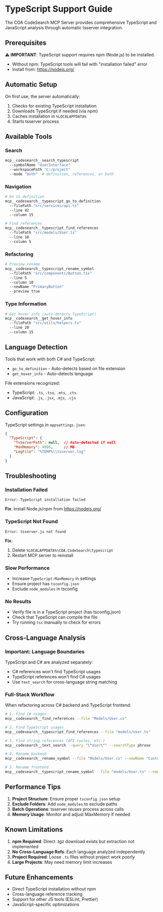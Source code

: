 # TypeScript Support Guide

The COA CodeSearch MCP Server provides comprehensive TypeScript and JavaScript analysis through automatic tsserver integration.

## Prerequisites

⚠️ **IMPORTANT**: TypeScript support requires npm (Node.js) to be installed.
- Without npm: TypeScript tools will fail with "installation failed" error
- Install from: https://nodejs.org/

## Automatic Setup

On first use, the server automatically:
1. Checks for existing TypeScript installation
2. Downloads TypeScript if needed (via npm)
3. Caches installation in `%LOCALAPPDATA%`
4. Starts tsserver process

## Available Tools

### Search
```bash
mcp__codesearch__search_typescript 
  --symbolName "UserInterface" 
  --workspacePath "C:/project"
  --mode "both"  # definition, references, or both
```

### Navigation
```bash
# Go to definition
mcp__codesearch__typescript_go_to_definition 
  --filePath "src/services/api.ts" 
  --line 42 
  --column 15

# Find references  
mcp__codesearch__typescript_find_references 
  --filePath "src/models/User.ts" 
  --line 10 
  --column 5
```

### Refactoring
```bash
# Preview rename
mcp__codesearch__typescript_rename_symbol 
  --filePath "src/components/Button.tsx" 
  --line 5 
  --column 10 
  --newName "PrimaryButton" 
  --preview true
```

### Type Information
```bash
# Get hover info (auto-detects TypeScript)
mcp__codesearch__get_hover_info 
  --filePath "src/utils/helpers.ts" 
  --line 20 
  --column 15
```

## Language Detection

Tools that work with both C# and TypeScript:
- `go_to_definition` - Auto-detects based on file extension
- `get_hover_info` - Auto-detects language

File extensions recognized:
- TypeScript: `.ts`, `.tsx`, `.mts`, `.cts`
- JavaScript: `.js`, `.jsx`, `.mjs`, `.cjs`

## Configuration

TypeScript settings in `appsettings.json`:

```json
{
  "TypeScript": {
    "TsServerPath": null,  // Auto-detected if null
    "MaxMemory": 4096,     // MB
    "LogFile": "%TEMP%\\tsserver.log"
  }
}
```

## Troubleshooting

### Installation Failed
```
Error: TypeScript installation failed
```
**Fix**: Install Node.js/npm from https://nodejs.org/

### TypeScript Not Found
```
Error: tsserver.js not found
```
**Fix**: 
1. Delete `%LOCALAPPDATA%\COA.CodeSearch\typescript`
2. Restart MCP server to reinstall

### Slow Performance
- Increase `TypeScript:MaxMemory` in settings
- Ensure project has `tsconfig.json`
- Exclude `node_modules` in tsconfig

### No Results
- Verify file is in a TypeScript project (has tsconfig.json)
- Check that TypeScript can compile the file
- Try running `tsc` manually to check for errors

## Cross-Language Analysis

### Important: Language Boundaries

TypeScript and C# are analyzed separately:
- C# references won't find TypeScript usages
- TypeScript references won't find C# usages
- Use `text_search` for cross-language string matching

### Full-Stack Workflow

When refactoring across C# backend and TypeScript frontend:

```bash
# 1. Find C# usages
mcp__codesearch__find_references --file "Models/User.cs"

# 2. Find TypeScript usages  
mcp__codesearch__typescript_find_references --file "models/User.ts"

# 3. Find string references (API routes, etc.)
mcp__codesearch__text_search --query "\"User\"" --searchType phrase

# 4. Rename backend
mcp__codesearch__rename_symbol --file "Models/User.cs" --newName "Customer"

# 5. Rename frontend
mcp__codesearch__typescript_rename_symbol --file "models/User.ts" --newName "Customer"
```

## Performance Tips

1. **Project Structure**: Ensure proper `tsconfig.json` setup
2. **Exclude Folders**: Add `node_modules` to exclude paths
3. **Batch Operations**: tsserver reuses process across calls
4. **Memory Usage**: Monitor and adjust MaxMemory if needed

## Known Limitations

1. **npm Required**: Direct .tgz download exists but extraction not implemented
2. **No Cross-Language Refs**: Each language analyzed independently  
3. **Project Required**: Loose `.ts` files without project work poorly
4. **Large Projects**: May need memory limit increases

## Future Enhancements

- Direct TypeScript installation without npm
- Cross-language reference tracking
- Support for other JS tools (ESLint, Prettier)
- JavaScript-specific optimizations